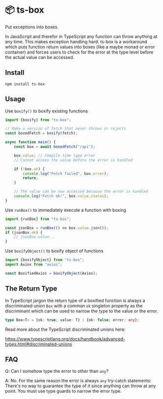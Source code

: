 # 📦 ts-box

Put exceptions into boxes.

In JavaScript and therefor in TypeScript any function can throw anything at
any time. This makes exception handling hard. ts-box is a workaround which
puts function return values into boxes (like a maybe monad or error
container) and forces users to check for the error at the type level before
the actual value can be accessed.

## Install

    npm install ts-box

## Usage

Use `boxify()` to boxify existing functions

```ts
import {boxify} from "ts-box";

// Make a version of fetch that never throws or rejects
const boxedFetch = boxify(fetch);

async function main() {
    const box = await boxedFetch("/api");

    box.value; // Compile time type error
    // Cannot access the value before the error is handled

    if (!box.ok) {
        console.log("Fetch failed", box.error);
        return;
    }

    // The value can be now accessed because the error is handled
    console.log("Fetch ok!", box.value.status);
}
```

Use `runBox()` to immediately execute a function with boxing

```ts
import {runBox} from "ts-box";

const jsonBox = runBox(() => box.value.json());
if (jsonBox.ok) {
    // jsonBox.value...
}
```

Use `boxifyObject()` to boxify object of functions

```ts
import {boxifyObject} from "ts-box";
import Axiox from "axios";

const BoxifiedAxios = boxifyObject(Axios);
```

## The Return Type

In TypeScript jargon the return type of a boxified function is always a
discriminated union `Box` with a common `ok` singleton property as the
discriminant which can be used to narrow the type to the value or the error.

```ts
type Box<T> = {ok: true; value: T} | {ok: false; error: any};
```

Read more about the TypeScript discriminated unions here:

<https://www.typescriptlang.org/docs/handbook/advanced-types.html#discriminated-unions>

## FAQ

Q: Can I somehow type the error to other than `any`?

A: No. For the same reason the error is always `any` try-catch statements:
There's no way to guarantee the type of it since anything can throw at any
point. You must use type guards to narrow the error type.
